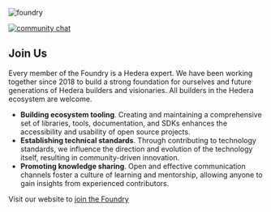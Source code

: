![foundry](https://github.com/HBAR-Foundry/.github/assets/183395/1370ef18-3035-48d8-8a63-abfb33dbd03c)

[![community chat](https://img.shields.io/badge/zulip-join_chat-brightgreen.svg)](https://zulip.kabuto.sh/)

## Join Us

Every member of the Foundry is a Hedera expert. We have been working together since 2018 to build a strong foundation for ourselves and future generations of Hedera builders and visionaries. All builders in the Hedera ecosystem are welcome.

* **Building ecosystem tooling**. Creating and maintaining a comprehensive set of libraries, tools, documentation, and SDKs enhances the accessibility and usability of open source projects.
* **Establishing technical standards**. Through contributing to technology standards, we influence the direction and evolution of the technology itself, resulting in community-driven innovation.
* **Promoting knowledge sharing**. Open and effective communication channels foster a culture of learning and mentorship, allowing anyone to gain insights from experienced contributors.

Visit our website to [join the Foundry](https://hbarfoundry.com/#join)
